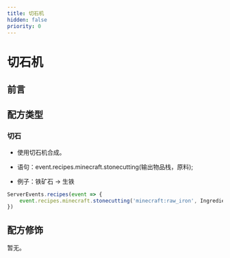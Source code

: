 ```yaml
---
title: 切石机
hidden: false
priority: 0
---
```

# 切石机

## 前言

## 配方类型

### 切石

- 使用切石机合成。

- 语句：event.recipes.minecraft.stonecutting(输出物品栈，原料);

- 例子：铁矿石 -> 生铁

```js
ServerEvents.recipes(event => {
    event.recipes.minecraft.stonecutting('minecraft:raw_iron', Ingredient.of('minecraft:iron_ore'))
})
```

## 配方修饰

暂无。
